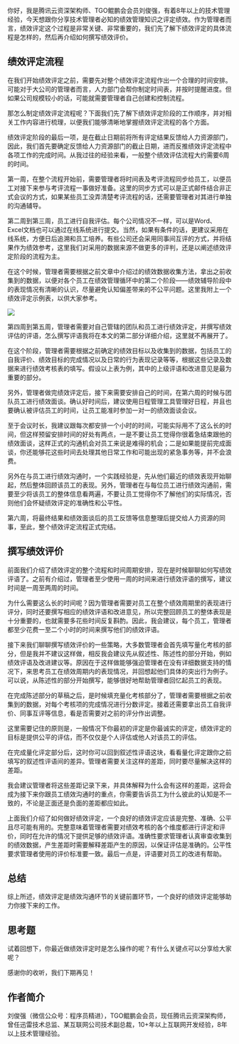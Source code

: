 你好，我是腾讯云资深架构师、TGO鲲鹏会会员刘俊强，有着8年以上的技术管理经验，今天想跟你分享技术管理者必知的绩效管理知识之评定绩效。作为管理者而言，绩效评定这个过程是非常关键、非常重要的，我们先了解下绩效评定的具体流程是怎样的，然后再介绍如何撰写绩效评价。

## 绩效评定流程

在我们开始绩效评定之前，需要先对整个绩效评定流程作出一个合理的时间安排。可能对于大公司的管理者而言，人力部门会帮你制定时间表，并按时提醒进度。但如果公司规模较小的话，可能就需要管理者自己创建和控制流程。

那怎么制定绩效评定流程呢？下面我们先了解下绩效评定阶段的工作顺序，并对相关工作内容进行梳理，以便我们能够清晰地掌握绩效评定流程的各个方面。

绩效评定阶段的最后一项，是在截止日期前将所有评定结果反馈给人力资源部门，因此，我们首先要确定反馈给人力资源部门的截止日期，进而反推绩效评定流程中各项工作的完成时间。从我过往的经验来看，一般整个绩效评估流程大约需要6周的时间。

第一周，在整个流程开始前，需要管理者将时间表及考评流程同步给员工，以便员工对接下来参与考评流程一事做好准备。这里的同步方式可以是正式邮件结合非正式会议的方式，如果某些员工没弄清楚考评流程的话，还需要管理者对其进行单独的沟通辅导。

第二周到第三周，员工进行自我评估。每个公司情况不一样，可以是Word、Excel文档也可以通过在线系统进行提交。当然，如果有条件的话，更建议采用在线系统，方便日后追溯和员工培养。有些公司还会采用同事间互评的方式，并将结果作为绩效参考，这里我们对采用的数据来源不做更多的评判，还是以阐述绩效评定阶段的流程为主。

在这个时候，管理者需要根据之前文章中介绍过的绩效数据收集方法，拿出之前收集到的数据，以便对各个员工在绩效管理循环中的第二个阶段——绩效辅导阶段中的表现情况有清晰的认识，尽量避免认知偏差带来的不公平问题。这里我附上一个绩效评定示例表，以供大家参考。

![](https://static001.geekbang.org/resource/image/1a/17/1a72d24916e726194a76908bf8842417.jpg?wh=2314*1306)

第四周到第五周，管理者需要对自己管辖的团队和员工进行绩效评定，并撰写绩效评估的评语，怎么撰写评语我将在本文的第二部分详细介绍，这里就不再展开了。

在这个阶段，管理者需要根据之前确定的绩效目标以及收集到的数据，包括员工的自我评价、绩效目标的完成情况以及日常的行为表现记录等等，根据这些记录及数据来进行绩效考核表的填写。假设以上表为例，其中的上级评语和改进意见是最为重要的部分。

另外，管理者做完绩效评定后，接下来需要安排自己的时间，在第六周的时候与团队员工进行绩效面谈。确认好时间后，建议使用日程管理工具管理好日程，并且也要确认被评估员工的时间，让员工能准时参加一对一的绩效面谈会议。

至于会议时长，我建议跟每次都安排一个小时的时间，可能实际用不了这么长的时间，但这样预留安排时间的好处有两点，一是不要让员工觉得你很着急结束跟他的绩效面谈，这样正式的沟通机会对员工来说是难得的机会；二是如果能提前完成面谈，你还能够花这些时间去处理其他日常工作和可能出现的紧急事务等，并不会浪费。

另外在与员工进行绩效沟通时，一个实践经验是，先从他们最近的绩效表现开始聊起，然后整体回顾该员工的表现。另外，管理者在与每位员工进行绩效沟通前，需要至少将该员工的整体信息看两遍，不要让员工觉得你不了解他们的实际情况，否则他们会怀疑绩效评定的准确性和公平性。

第六周，将最终结果和绩效面谈后的员工反馈等信息整理后提交给人力资源的同事，至此，整个绩效评定流程正式完结。

## 撰写绩效评价

前面我们介绍了绩效评定的整个流程和时间周期安排，现在是时候聊聊如何写绩效评语了。之前有介绍过，管理者至少使用一周的时间来进行绩效评语的撰写，建议时间是一周至两周的时间。

为什么需要这么长的时间呢？因为管理者需要对员工在整个绩效周期里的表现进行评分，同时还要撰写相应的绩效评语和改进意见，所以完整回顾员工的整体表现是十分重要的，也就需要多花些时间反复斟酌。因此，我会建议，每个员工，管理者都至少花费一至二个小时的时间来撰写他们的绩效评语。

接下来我们聊聊撰写绩效评价的一些策略，大多数管理者会首先填写量化考核的部分，但是我并不建议这样做，相反我会建议先从叙述性、陈述性的部分开始，例如绩效评语及改进建议等。原因在于这样做能够强迫管理者在没有详细数据支持的情况下，来思考员工在绩效周期内的表现情况，并回想起他们具体的突出行为例子。可以说，从陈述性的部分开始撰写，能够很好地帮助管理者回忆起员工的表现。

在完成陈述部分的草稿之后，是时候填充量化考核部分了，管理者需要根据之前收集到的数据，对每个考核项的完成情况进行分数评定。接着还需要拿出员工自我评价、同事互评等信息，看是否需要对之前的评分作出调整。

这里需要记住的原则是，一般情况下你最初的评定是你最诚实的评定，绩效评定的目标是提供公平的评估，而不仅仅是个人评估或他人对该员工的评估。

在完成量化评定部分后，这时你可以回到叙述性评语这块，看看量化评定跟你之前填写的叙述性评语间的差异。管理者需要关注这样的差距，同时要尽量解决这样的差距。

我会建议管理者将这些差距记录下来，并具体解释为什么会有这样的差距，这将会成为接下来你跟员工绩效沟通时的重点，你需要告诉员工为什么彼此的认知是不一致的，不论是正面还是负面的差距都应如此。

上面我们介绍了如何做好绩效评定，一个良好的绩效评定应该是完整、准确、公平且尽可能有用的。完整意味着管理者需要对绩效考核的各个维度都进行评定和评价，同时在允许的情况下提供足够的绩效评语。准确性要求管理者认真审查收集到的绩效数据，产生差距时需要解释差距产生的原因，以保证评估是准确的。公平性要求管理者使用的评价标准要一致。最后一点是，评语要对员工的改进有帮助。

## 总结

综上所述，绩效评定是绩效沟通环节的关键前置环节，一个良好的绩效评定能够助力你接下来的工作。

## 思考题

试着回想下，你最近做绩效评定时是怎么操作的呢？有什么关键点可以分享给大家呢？

感谢你的收听，我们下期再见！

## 作者简介

刘俊强（微信公众号：程序员精进），TGO鲲鹏会会员，现任腾讯云资深架构师，曾任迅雷技术总监、某互联网公司技术副总裁，10+年以上互联网开发经验，8年以上技术管理经验。